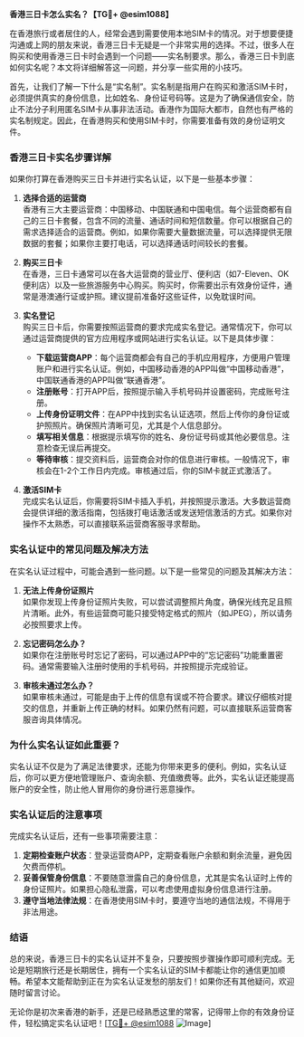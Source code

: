 **香港三日卡怎么实名？【TG💪+ @esim1088】**

在香港旅行或者居住的人，经常会遇到需要使用本地SIM卡的情况。对于想要便捷沟通或上网的朋友来说，香港三日卡无疑是一个非常实用的选择。不过，很多人在购买和使用香港三日卡时会遇到一个问题——实名制要求。那么，香港三日卡到底如何实名呢？本文将详细解答这一问题，并分享一些实用的小技巧。

首先，让我们了解一下什么是“实名制”。实名制是指用户在购买和激活SIM卡时，必须提供真实的身份信息，比如姓名、身份证号码等。这是为了确保通信安全，防止不法分子利用匿名SIM卡从事非法活动。香港作为国际大都市，自然也有严格的实名制规定。因此，在香港购买和使用SIM卡时，你需要准备有效的身份证明文件。

### **香港三日卡实名步骤详解**

如果你打算在香港购买三日卡并进行实名认证，以下是一些基本步骤：

1. **选择合适的运营商**  
   香港有三大主要运营商：中国移动、中国联通和中国电信。每个运营商都有自己的三日卡套餐，包含不同的流量、通话时间和短信数量。你可以根据自己的需求选择适合的运营商。例如，如果你需要大量数据流量，可以选择提供无限数据的套餐；如果你主要打电话，可以选择通话时间较长的套餐。

2. **购买三日卡**  
   在香港，三日卡通常可以在各大运营商的营业厅、便利店（如7-Eleven、OK便利店）以及一些旅游服务中心购买。购买时，你需要出示有效身份证件，通常是港澳通行证或护照。建议提前准备好这些证件，以免耽误时间。

3. **实名登记**  
   购买三日卡后，你需要按照运营商的要求完成实名登记。通常情况下，你可以通过运营商提供的官方应用程序或网站进行实名认证。以下是具体步骤：
   
   - **下载运营商APP**：每个运营商都会有自己的手机应用程序，方便用户管理账户和进行实名认证。例如，中国移动香港的APP叫做“中国移动香港”，中国联通香港的APP叫做“联通香港”。
   - **注册账号**：打开APP后，按照提示输入手机号码并设置密码，完成账号注册。
   - **上传身份证明文件**：在APP中找到实名认证选项，然后上传你的身份证或护照照片。确保照片清晰可见，尤其是个人信息部分。
   - **填写相关信息**：根据提示填写你的姓名、身份证号码或其他必要信息。注意检查无误后再提交。
   - **等待审核**：提交资料后，运营商会对你的信息进行审核。一般情况下，审核会在1-2个工作日内完成。审核通过后，你的SIM卡就正式激活了。

4. **激活SIM卡**  
   完成实名认证后，你需要将SIM卡插入手机，并按照提示激活。大多数运营商会提供详细的激活指南，包括拨打电话激活或发送短信激活的方式。如果你对操作不太熟悉，可以直接联系运营商客服寻求帮助。

### **实名认证中的常见问题及解决方法**

在实名认证过程中，可能会遇到一些问题。以下是一些常见的问题及其解决方法：

1. **无法上传身份证照片**  
   如果你发现上传身份证照片失败，可以尝试调整照片角度，确保光线充足且照片清晰。此外，有些运营商可能只接受特定格式的照片（如JPEG），所以请务必按照要求上传。

2. **忘记密码怎么办？**  
   如果你在注册账号时忘记了密码，可以通过APP中的“忘记密码”功能重置密码。通常需要输入注册时使用的手机号码，并按照提示完成验证。

3. **审核未通过怎么办？**  
   如果审核未通过，可能是由于上传的信息有误或不符合要求。建议仔细核对提交的信息，并重新上传正确的材料。如果仍然有问题，可以直接联系运营商客服咨询具体情况。

### **为什么实名认证如此重要？**

实名认证不仅是为了满足法律要求，还能为你带来更多的便利。例如，实名认证后，你可以更方便地管理账户、查询余额、充值缴费等。此外，实名认证还能提高账户的安全性，防止他人冒用你的身份进行恶意操作。

### **实名认证后的注意事项**

完成实名认证后，还有一些事项需要注意：

1. **定期检查账户状态**：登录运营商APP，定期查看账户余额和剩余流量，避免因欠费而停机。
2. **妥善保管身份信息**：不要随意泄露自己的身份信息，尤其是实名认证时上传的身份证照片。如果担心隐私泄露，可以考虑使用虚拟身份信息进行注册。
3. **遵守当地法律法规**：在香港使用SIM卡时，要遵守当地的通信法规，不得用于非法用途。

### **结语**

总的来说，香港三日卡的实名认证并不复杂，只要按照步骤操作即可顺利完成。无论是短期旅行还是长期居住，拥有一个实名认证的SIM卡都能让你的通信更加顺畅。希望本文能帮助到正在为实名认证发愁的朋友们！如果你还有其他疑问，欢迎随时留言讨论。

无论你是初次来香港的新手，还是已经熟悉这里的常客，记得带上你的有效身份证件，轻松搞定实名认证吧！[[TG💪+ @esim1088](https://t.me/s/esim1088) ![Image](https://i.postimg.cc/4NQfJmqS/Snipaste-2025-05-13-00-14-12.png)]